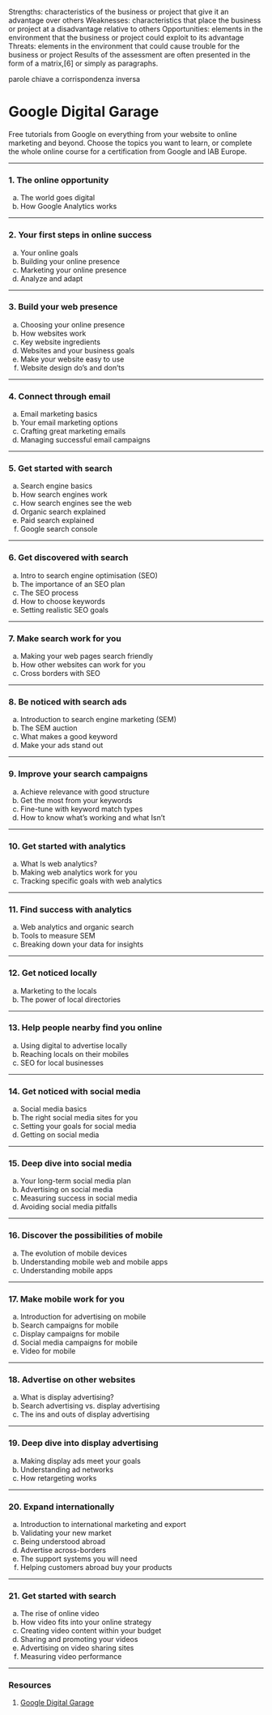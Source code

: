 
Strengths: characteristics of the business or project that give it an advantage over others
Weaknesses: characteristics that place the business or project at a disadvantage relative to others
Opportunities: elements in the environment that the business or project could exploit to its advantage
Threats: elements in the environment that could cause trouble for the business or project
Results of the assessment are often presented in the form of a matrix,[6] or simply as paragraphs.

parole chiave a corrispondenza inversa


<h1>Google Digital Garage</h1>

<p>Free tutorials from Google on everything from your website to online marketing and beyond. Choose the topics you want to learn, or complete the whole online course for a certification from Google and IAB Europe.</p>

---

<h3>1. The online opportunity</h3>
<ol type="a">
    <li>The world goes digital</li>
    <li>How Google Analytics works</li>
</ol>

---

<h3>2. Your first steps in online success</h3>
<ol type="a">
    <li>Your online goals</li>
    <li>Building your online presence</li>
    <li>Marketing your online presence</li>
    <li>Analyze and adapt</li>
</ol>

---

<h3>3. Build your web presence</h3>
<ol type="a">
    <li>Choosing your online presence</li>
    <li>How websites work</li>
    <li>Key website ingredients</li>
    <li>Websites and your business goals</li>
    <li>Make your website easy to use</li>
    <li>Website design do’s and don’ts</li>
</ol>

---

<h3>4. Connect through email</h3>
<ol type="a">
    <li>Email marketing basics</li>
    <li>Your email marketing options</li>
    <li>Crafting great marketing emails</li>
    <li>Managing successful email campaigns</li>
</ol>

---

<h3>5. Get started with search</h3>
<ol type="a">
    <li>Search engine basics</li>
    <li>How search engines work</li>
    <li>How search engines see the web</li>
    <li>Organic search explained</li>
    <li>Paid search explained</li>
    <li>Google search console</li>
</ol>

---

<h3>6. Get discovered with search</h3>
<ol type="a">
    <li>Intro to search engine optimisation (SEO)</li>
    <li>The importance of an SEO plan</li>
    <li>The SEO process</li>
    <li>How to choose keywords</li>
    <li>Setting realistic SEO goals</li>
</ol>

---

<h3>7. Make search work for you</h3>
<ol type="a">
    <li>Making your web pages search friendly</li>
    <li>How other websites can work for you</li>
    <li>Cross borders with SEO</li>
</ol>

---

<h3>8. Be noticed with search ads</h3>
<ol type="a">
    <li>Introduction to search engine marketing (SEM)</li>
    <li>The SEM auction</li>
    <li>What makes a good keyword</li>
    <li>Make your ads stand out</li>
</ol>

---

<h3>9. Improve your search campaigns</h3>
<ol type="a">
    <li>Achieve relevance with good structure</li>
    <li>Get the most from your keywords</li>
    <li>Fine-tune with keyword match types</li>
    <li>How to know what’s working and what Isn’t</li>
</ol>

---

<h3>10. Get started with analytics</h3>
<ol type="a">
    <li>What Is web analytics?</li>
    <li>Making web analytics work for you</li>
    <li>Tracking specific goals with web analytics</li>
</ol>

---

<h3>11. Find success with analytics</h3>
<ol type="a">
    <li>Web analytics and organic search</li>
    <li>Tools to measure SEM</li>
    <li>Breaking down your data for insights</li>
</ol>

---

<h3>12. Get noticed locally</h3>
<ol type="a">
    <li>Marketing to the locals</li>
    <li>The power of local directories</li>
</ol>

---

<h3>13. Help people nearby find you online</h3>
<ol type="a">
    <li>Using digital to advertise locally</li>
    <li>Reaching locals on their mobiles</li>
    <li>SEO for local businesses</li>
</ol>

---

<h3>14. Get noticed with social media</h3>
<ol type="a">
    <li>Social media basics</li>
    <li>The right social media sites for you</li>
    <li>Setting your goals for social media</li>
    <li>Getting on social media</li>
</ol>

---

<h3>15. Deep dive into social media</h3>
<ol type="a">
    <li>Your long-term social media plan</li>
    <li>Advertising on social media</li>
    <li>Measuring success in social media</li>
    <li>Avoiding social media pitfalls</li>
</ol>

---

<h3>16. Discover the possibilities of mobile</h3>
<ol type="a">
    <li>The evolution of mobile devices</li>
    <li>Understanding mobile web and mobile apps</li>
    <li>Understanding mobile apps</li>
</ol>

---

<h3>17. Make mobile work for you</h3>
<ol type="a">
    <li>Introduction for advertising on mobile</li>
    <li>Search campaigns for mobile</li>
    <li>Display campaigns for mobile</li>
    <li>Social media campaigns for mobile</li>
    <li>Video for mobile</li>
</ol>

---

<h3>18. Advertise on other websites</h3>
<ol type="a">
    <li>What is display advertising?</li>
    <li>Search advertising vs. display advertising</li>
    <li>The ins and outs of display advertising</li>
</ol>

---

<h3>19. Deep dive into display advertising</h3>
<ol type="a">
    <li>Making display ads meet your goals</li>
    <li>Understanding ad networks</li>
    <li>How retargeting works</li>
</ol>

---

<h3>20. Expand internationally</h3>
<ol type="a">
    <li>Introduction to international marketing and export</li>
    <li>Validating your new market</li>
    <li>Being understood abroad</li>
    <li>Advertise across-borders</li>
    <li>The support systems you will need</li>
    <li>Helping customers abroad buy your products</li>
</ol>

---

<h3>21. Get started with search</h3>
<ol type="a">
    <li>The rise of online video</li>
    <li>How video fits into your online strategy</li>
    <li>Creating video content within your budget</li>
    <li>Sharing and promoting your videos</li>
    <li>Advertising on video sharing sites</li>
    <li>Measuring video performance</li>
</ol>

---

<h3>Resources</h3>
<ol>
    <li><a href="https://learndigital.withgoogle.com/digitalgarage/" title="Google Digital Garage">Google Digital Garage</a></li>
</ol>
